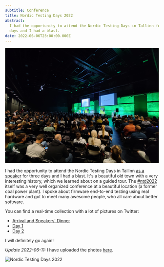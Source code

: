 ```yaml
---
subtitle: Conference
title: Nordic Testing Days 2022
abstract:
  I had the opportunity to attend the Nordic Testing Days in Tallinn for three
  days and I had a blast.
date: 2022-06-06T23:00:00.000Z
---
```


![Nordic Testing Days 2022](../media/ntd2022.jpeg)

I had the opportunity to attend the Nordic Testing Days in Tallinn
[as a speaker](./firmware-test-automation-using-real-embedded-devices) for three
days and I had a blast. It's a beautiful old town with a very interesting
history, which we learned about on a guided tour. The
[#ntd2022](https://twitter.com/search?q=%23ntd2022&src=typed_query&f=live)
itself was a very well organized conference at a beautiful location (a former
coal power plant). I spoke about firmware end-to-end testing using real hardware
and got to meet many awesome people, who all care about better software.

You can find a real-time collection with a lot of pictures on Twitter:

- [Arrival and Speakers' Dinner](https://twitter.com/coderbyheart/status/1531876235135033344)
- [Day 1](https://twitter.com/coderbyheart/status/1532246341782478848)
- [Day 2](https://twitter.com/coderbyheart/status/1532618092156801024)

I will definitely go again!

_Update 2022-06-11:_ I have uploaded the photos
[here](https://photos.coderbyheart.com/album/ntd2022).

![Nordic Testing Days 2022](../media/ntd2022-venue.jpeg)
